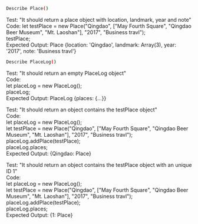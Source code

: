 ```sh
Describe Place()
```
Test: "It should return a place object with location, landmark, year and note"\
Code:
let testPlace = new Place("Qingdao", ["May Fourth Square", "Qingdao Beer Museum", "Mt. Laoshan"], "2017", "Business travl");\
testPlace;\
Expected Output: Place {location: 'Qingdao', landmark: Array(3), year: '2017', note: 'Business travl'}


```sh
Describe PlaceLog()
```
Test: "It should return an empty PlaceLog object"\
Code:\
let placeLog = new PlaceLog();\
placeLog;\
Expected Output: PlaceLog {places: {…}}

Test: "It should return an object contains the testPlace object"\
Code:\
let placeLog = new PlaceLog();\
let testPlace = new Place("Qingdao", ["May Fourth Square", "Qingdao Beer Museum", "Mt. Laoshan"], "2017", "Business travl");\
placeLog.addPlace(testPlace);\
placeLog.places;\
Expected Output: {Qingdao: Place}

Test: "It should return an object contains the testPlace object with an unique ID 1"\
Code:\
let placeLog = new PlaceLog();\
let testPlace = new Place("Qingdao", ["May Fourth Square", "Qingdao Beer Museum", "Mt. Laoshan"], "2017", "Business travl");\
placeLog.addPlace(testPlace);\
placeLog.places;\
Expected Output: {1: Place}